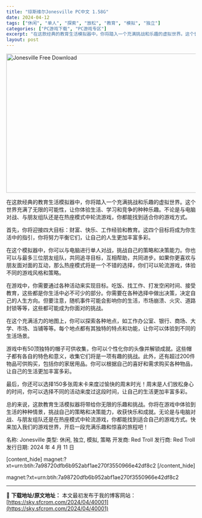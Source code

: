```yaml
---
title: "琼斯维尔Jonesville PC中文 1.58G"
date: 2024-04-12
tags: ["休闲", "单人", "探索", "放松", "教育", "模拟", "独立"]
categories: ["PC游戏下载", "PC游戏专区"]
excerpt: "在这款经典的教育生活模拟器中，你将踏入一个充满挑战和乐趣的虚拟世界。这个世界充满了无限的可能性，让你体验生活、学习和竞争的种种乐趣。不论是与电脑对战、与朋友组队还是在热座模式中轮流游戏，你都能找到适合你的游戏方式。 首先，你将迎接四大目标：财富、快乐、工作经验和教育。这四个目标将成为你生活中的指引，&hellip;"
layout: post
---
```


<img class="igg-image-content aligncenter" title="Jonesville Free Download" src="https://sky.sfcrom.com/wp-content/uploads/2024/04/3d332-Jonesville-Free-Download.jpg" alt="Jonesville Free Download" width="660" height="370" />

在这款经典的教育生活模拟器中，你将踏入一个充满挑战和乐趣的虚拟世界。这个世界充满了无限的可能性，让你体验生活、学习和竞争的种种乐趣。不论是与电脑对战、与朋友组队还是在热座模式中轮流游戏，你都能找到适合你的游戏方式。

首先，你将迎接四大目标：财富、快乐、工作经验和教育。这四个目标将成为你生活中的指引，你将努力平衡它们，让自己的人生更加丰富多彩。

在这个模拟器中，你可以与电脑进行单人对战，挑战自己的策略和决策能力。你也可以与最多三位朋友组队，共同追寻目标，互相帮助，共同进步。如果你更喜欢与朋友面对面的互动，那么热座模式将是一个不错的选择，你们可以轮流游戏，体验不同的游戏风格和策略。

在游戏中，你需要通过各种活动来实现目标。吃饭、找工作、打发空闲时间、接受教育，这些都是你生活中必不可少的部分。你需要在各种选择中做出决策，决定自己的人生方向。但要注意，随机事件可能会影响你的生活，市场崩溃、火灾、道路封锁等等，这些都可能成为你面对的挑战。

在这个充满活力的地图上，你可以探索各种地点，如工作办公室、银行、商场、大学、市场、当铺等等。每个地点都有其独特的特点和功能，让你可以体验到不同的生活场景。

游戏中有50顶独特的帽子可供收集，你可以个性化你的头像并解锁成就。这些帽子都有各自的特色和意义，收集它们将是一项有趣的挑战。此外，还有超过200件物品可供购买，包括你的家居用品。你可以根据自己的喜好和需求购买各种物品，让自己的生活更加丰富多彩。

最后，你还可以选择150多张周末卡来度过愉快的周末时光！周末是人们放松身心的时间，你可以选择不同的活动来度过这段时间，让自己的生活更加丰富多彩。

总的来说，这款教育生活模拟器将带给你无限的乐趣和挑战。你将在游戏中体验到生活的种种情景，挑战自己的策略和决策能力，收获快乐和成就。无论是与电脑对战、与朋友组队还是在热座模式中轮流游戏，你都能找到适合自己的游戏方式。快来加入我们的游戏世界，开启一段充满乐趣和惊喜的旅程吧！

名称: Jonesville
类型: 休闲, 独立, 模拟, 策略
开发商: Red Troll
发行商: Red Troll
发行日期: 2024 年 4 月 11 日

[content_hide]
magnet:?xt=urn:btih:7a98720dfb6b952abf1ae270f3550966e42df8c2
[/content_hide]

<!--wechatfans start-->
magnet:?xt=urn:btih:7a98720dfb6b952abf1ae270f3550966e42df8c2
<!--wechatfans end-->

---
📖 **下载地址/原文地址：** 本文最初发布于我的博客网站：[https://sky.sfcrom.com/2024/04/40001](https://sky.sfcrom.com/2024/04/40001)

